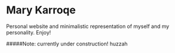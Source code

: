 # Mary Karroqe
Personal website and minimalistic representation of myself and my personality.  Enjoy!

#####Note:
currently under construction! huzzah
